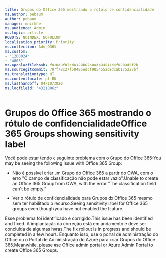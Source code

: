 ```yaml
---
title: Grupos do Office 365 mostrando o rótulo de confidencialidade
ms.author: pebaum
author: pebaum
manager: mnirkhe
ms.audience: Admin
ms.topic: article
ROBOTS: NOINDEX, NOFOLLOW
localization_priority: Priority
ms.collection: Adm_O365
ms.custom:
- "1200024"
- "4803"
ms.openlocfilehash: f0c8a8f07eda120b67a0adb34516d4f0203d6f7b
ms.sourcegitcommit: 797f78c27f50485edcf9854552d9dcab175227bf
ms.translationtype: HT
ms.contentlocale: pt-BR
ms.lasthandoff: 04/10/2020
ms.locfileid: "43218062"
---
```

# <a name="office-365-groups-showing-sensitivity-label"></a><span data-ttu-id="827cb-102">Grupos do Office 365 mostrando o rótulo de confidencialidade</span><span class="sxs-lookup"><span data-stu-id="827cb-102">Office 365 Groups showing sensitivity label</span></span>

<span data-ttu-id="827cb-103">Você pode estar tendo o seguinte problema com o Grupo do Office 365:</span><span class="sxs-lookup"><span data-stu-id="827cb-103">You may be seeing the following issue with Office 365 Group:</span></span>

- <span data-ttu-id="827cb-104">Não é possível criar um Grupo do Office 365 a partir do OWA, com o erro "O campo de classificação não pode estar vazio".</span><span class="sxs-lookup"><span data-stu-id="827cb-104">Unable to create an Office 365 Group from OWA, with the error "The classification field can't be empty."</span></span>

- <span data-ttu-id="827cb-105">Ver o rótulo de confidencialidade para Grupos do Office 365 mesmo sem ter habilitado o recurso.</span><span class="sxs-lookup"><span data-stu-id="827cb-105">Seeing sensitivity label for Office 365 groups even though you have not enabled the feature.</span></span>

<span data-ttu-id="827cb-106">Esse problema foi identificado e corrigido.</span><span class="sxs-lookup"><span data-stu-id="827cb-106">This issue has been identified and fixed.</span></span> <span data-ttu-id="827cb-107">A implantação da correção está em andamento e deve ser concluída de algumas horas.</span><span class="sxs-lookup"><span data-stu-id="827cb-107">The fix rollout is in progress and should be completed in a few hours.</span></span> <span data-ttu-id="827cb-108">Enquanto isso, use o portal de administração do Office ou o Portal de Administração do Azure para criar Grupos do Office 365.</span><span class="sxs-lookup"><span data-stu-id="827cb-108">Meanwhile, please use Office admin portal or Azure Admin Portal to create Office 365 Groups.</span></span>  
